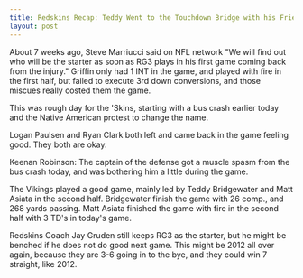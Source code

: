 ```yaml
---
title: Redskins Recap: Teddy Went to the Touchdown Bridge with his Friend Matt Asiata
layout: post
---
```


About 7 weeks ago, Steve Marriucci said on NFL network "We will find out who will be the starter as soon as RG3 plays in his first game coming back from the injury." Griffin only had 1 INT in the game, and played with fire in the first half, but failed to execute 3rd down conversions, and those miscues really costed them the game.

This was rough day for the 'Skins, starting with a bus crash earlier today and the Native American protest to change the name.

Logan Paulsen and Ryan Clark both left and came back in the game feeling good. They both are okay.

Keenan Robinson: The captain of the defense got a muscle spasm from the bus crash today, and was bothering him a little during the game.

The Vikings played a good game, mainly led by Teddy Bridgewater and Matt Asiata in the second half. Bridgewater finish the game with 26 comp., and 268 yards passing. Matt Asiata finished the game with fire in the second half with 3 TD's in today's game.

Redskins Coach Jay Gruden still keeps RG3 as the starter, but he might be benched if he does not do good next game. This might be 2012 all over again, because they are 3-6 going in to the bye, and they could win 7 straight,  like 2012.
